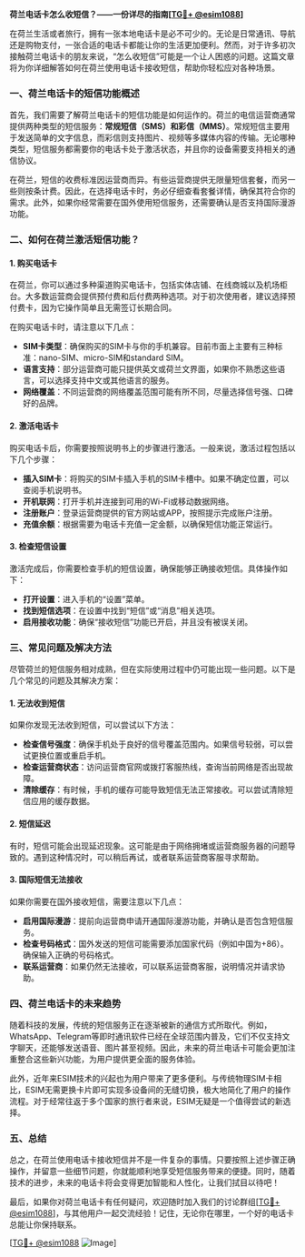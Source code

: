 **荷兰电话卡怎么收短信？——一份详尽的指南[[TG💪+ @esim1088](https://t.me/s/esim1088)]**

在荷兰生活或者旅行，拥有一张本地电话卡是必不可少的。无论是日常通讯、导航还是购物支付，一张合适的电话卡都能让你的生活更加便利。然而，对于许多初次接触荷兰电话卡的朋友来说，“怎么收短信”可能是一个让人困惑的问题。这篇文章将为你详细解答如何在荷兰使用电话卡接收短信，帮助你轻松应对各种场景。

### 一、荷兰电话卡的短信功能概述

首先，我们需要了解荷兰电话卡的短信功能是如何运作的。荷兰的电信运营商通常提供两种类型的短信服务：**常规短信（SMS）**和**彩信（MMS）**。常规短信主要用于发送简单的文字信息，而彩信则支持图片、视频等多媒体内容的传输。无论哪种类型，短信服务都需要你的电话卡处于激活状态，并且你的设备需要支持相关的通信协议。

在荷兰，短信的收费标准因运营商而异。有些运营商提供无限量短信套餐，而另一些则按条计费。因此，在选择电话卡时，务必仔细查看套餐详情，确保其符合你的需求。此外，如果你经常需要在国外使用短信服务，还需要确认是否支持国际漫游功能。

### 二、如何在荷兰激活短信功能？

#### 1. **购买电话卡**
在荷兰，你可以通过多种渠道购买电话卡，包括实体店铺、在线商城以及机场柜台。大多数运营商会提供预付费和后付费两种选项。对于初次使用者，建议选择预付费卡，因为它操作简单且无需签订长期合同。

在购买电话卡时，请注意以下几点：
- **SIM卡类型**：确保购买的SIM卡与你的手机兼容。目前市面上主要有三种标准：nano-SIM、micro-SIM和standard SIM。
- **语言支持**：部分运营商可能只提供英文或荷兰文界面，如果你不熟悉这些语言，可以选择支持中文或其他语言的服务。
- **网络覆盖**：不同运营商的网络覆盖范围可能有所不同，尽量选择信号强、口碑好的品牌。

#### 2. **激活电话卡**
购买电话卡后，你需要按照说明书上的步骤进行激活。一般来说，激活过程包括以下几个步骤：
- **插入SIM卡**：将购买的SIM卡插入手机的SIM卡槽中。如果不确定位置，可以查阅手机说明书。
- **开机联网**：打开手机并连接到可用的Wi-Fi或移动数据网络。
- **注册账户**：登录运营商提供的官方网站或APP，按照提示完成账户注册。
- **充值余额**：根据需要为电话卡充值一定金额，以确保短信功能正常运行。

#### 3. **检查短信设置**
激活完成后，你需要检查手机的短信设置，确保能够正确接收短信。具体操作如下：
- **打开设置**：进入手机的“设置”菜单。
- **找到短信选项**：在设置中找到“短信”或“消息”相关选项。
- **启用接收功能**：确保“接收短信”功能已开启，并且没有被误关闭。

### 三、常见问题及解决方法

尽管荷兰的短信服务相对成熟，但在实际使用过程中仍可能出现一些问题。以下是几个常见的问题及其解决方案：

#### 1. **无法收到短信**
如果你发现无法收到短信，可以尝试以下方法：
- **检查信号强度**：确保手机处于良好的信号覆盖范围内。如果信号较弱，可以尝试更换位置或重启手机。
- **检查运营商状态**：访问运营商官网或拨打客服热线，查询当前网络是否出现故障。
- **清除缓存**：有时候，手机的缓存可能导致短信无法正常接收。可以尝试清除短信应用的缓存数据。

#### 2. **短信延迟**
有时，短信可能会出现延迟现象。这可能是由于网络拥堵或运营商服务器的问题导致的。遇到这种情况时，可以稍后再试，或者联系运营商客服寻求帮助。

#### 3. **国际短信无法接收**
如果你需要在国外接收短信，需要注意以下几点：
- **启用国际漫游**：提前向运营商申请开通国际漫游功能，并确认是否包含短信服务。
- **检查号码格式**：国外发送的短信可能需要添加国家代码（例如中国为+86）。确保输入正确的号码格式。
- **联系运营商**：如果仍然无法接收，可以联系运营商客服，说明情况并请求协助。

### 四、荷兰电话卡的未来趋势

随着科技的发展，传统的短信服务正在逐渐被新的通信方式所取代。例如，WhatsApp、Telegram等即时通讯软件已经在全球范围内普及，它们不仅支持文字聊天，还能够发送语音、图片甚至视频。因此，未来的荷兰电话卡可能会更加注重整合这些新兴功能，为用户提供更全面的服务体验。

此外，近年来ESIM技术的兴起也为用户带来了更多便利。与传统物理SIM卡相比，ESIM无需更换卡片即可实现多设备间的无缝切换，极大地简化了用户的操作流程。对于经常往返于多个国家的旅行者来说，ESIM无疑是一个值得尝试的新选择。

### 五、总结

总之，在荷兰使用电话卡接收短信并不是一件复杂的事情。只要按照上述步骤正确操作，并留意一些细节问题，你就能顺利地享受短信服务带来的便捷。同时，随着技术的进步，未来的电话卡将会变得更加智能和人性化，让我们拭目以待吧！

最后，如果你对荷兰电话卡有任何疑问，欢迎随时加入我们的讨论群组[[TG💪+ @esim1088](https://t.me/s/esim1088)]，与其他用户一起交流经验！记住，无论你在哪里，一个好的电话卡总能让你保持联系。

[[TG💪+ @esim1088](https://t.me/s/esim1088) ![Image](https://i.postimg.cc/4NQfJmqS/Snipaste-2025-05-13-00-14-12.png)]